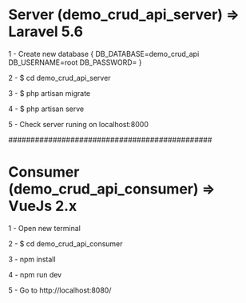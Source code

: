 Server (demo_crud_api_server) => Laravel 5.6
============================================

1 - Create new database
{
	DB_DATABASE=demo_crud_api
	DB_USERNAME=root
	DB_PASSWORD=
}

2 - $ cd demo_crud_api_server

3 - $ php artisan migrate

4 - $ php artisan serve

5 - Check server runing on localhost:8000


##############################################


Consumer (demo_crud_api_consumer) => VueJs 2.x
==============================================

1 - Open new terminal

2 - $ cd demo_crud_api_consumer

3 - npm install

4 - npm run dev

5 - Go to http://localhost:8080/